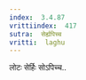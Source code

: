 ```yaml
---
index:  3.4.87
vrittiindex:  417
sutra:  सेर्ह्यपिच्च
vritti:  laghu 
---
```


लोटः सेर्हिः सोऽपिच्च..

